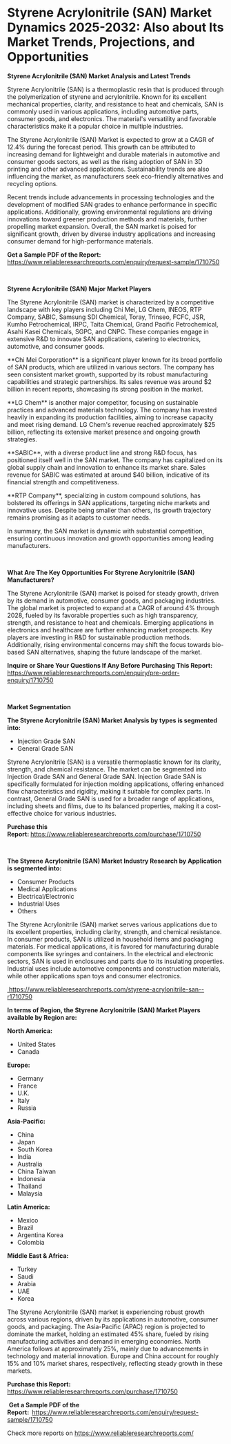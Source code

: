 <p><h1>Styrene Acrylonitrile (SAN) Market Dynamics 2025-2032: Also about Its Market Trends, Projections, and Opportunities</h1></p><p><strong>Styrene Acrylonitrile (SAN) Market Analysis and Latest Trends</strong></p>
<p><p>Styrene Acrylonitrile (SAN) is a thermoplastic resin that is produced through the polymerization of styrene and acrylonitrile. Known for its excellent mechanical properties, clarity, and resistance to heat and chemicals, SAN is commonly used in various applications, including automotive parts, consumer goods, and electronics. The material's versatility and favorable characteristics make it a popular choice in multiple industries.</p><p>The Styrene Acrylonitrile (SAN) Market is expected to grow at a CAGR of 12.4% during the forecast period. This growth can be attributed to increasing demand for lightweight and durable materials in automotive and consumer goods sectors, as well as the rising adoption of SAN in 3D printing and other advanced applications. Sustainability trends are also influencing the market, as manufacturers seek eco-friendly alternatives and recycling options.</p><p>Recent trends include advancements in processing technologies and the development of modified SAN grades to enhance performance in specific applications. Additionally, growing environmental regulations are driving innovations toward greener production methods and materials, further propelling market expansion. Overall, the SAN market is poised for significant growth, driven by diverse industry applications and increasing consumer demand for high-performance materials.</p></p>
<p><strong>Get a Sample PDF of the Report:&nbsp;</strong> <a href="https://www.reliableresearchreports.com/enquiry/request-sample/1710750?utm_campaign=3557&utm_medium=2&utm_source=Github&utm_content=ia&utm_term=27032025&utm_id=styrene-acrylonitrile-san">https://www.reliableresearchreports.com/enquiry/request-sample/1710750</a></p>
<p>&nbsp;</p>
<p><strong>Styrene Acrylonitrile (SAN) Major Market Players</strong></p>
<p><p>The Styrene Acrylonitrile (SAN) market is characterized by a competitive landscape with key players including Chi Mei, LG Chem, INEOS, RTP Company, SABIC, Samsung SDI Chemical, Toray, Trinseo, FCFC, JSR, Kumho Petrochemical, IRPC, Taita Chemical, Grand Pacific Petrochemical, Asahi Kasei Chemicals, SGPC, and CNPC. These companies engage in extensive R&D to innovate SAN applications, catering to electronics, automotive, and consumer goods.</p><p>**Chi Mei Corporation** is a significant player known for its broad portfolio of SAN products, which are utilized in various sectors. The company has seen consistent market growth, supported by its robust manufacturing capabilities and strategic partnerships. Its sales revenue was around $2 billion in recent reports, showcasing its strong position in the market.</p><p>**LG Chem** is another major competitor, focusing on sustainable practices and advanced materials technology. The company has invested heavily in expanding its production facilities, aiming to increase capacity and meet rising demand. LG Chem's revenue reached approximately $25 billion, reflecting its extensive market presence and ongoing growth strategies.</p><p>**SABIC**, with a diverse product line and strong R&D focus, has positioned itself well in the SAN market. The company has capitalized on its global supply chain and innovation to enhance its market share. Sales revenue for SABIC was estimated at around $40 billion, indicative of its financial strength and competitiveness.</p><p>**RTP Company**, specializing in custom compound solutions, has bolstered its offerings in SAN applications, targeting niche markets and innovative uses. Despite being smaller than others, its growth trajectory remains promising as it adapts to customer needs.</p><p>In summary, the SAN market is dynamic with substantial competition, ensuring continuous innovation and growth opportunities among leading manufacturers.</p></p>
<p>&nbsp;</p>
<p><strong>What Are The Key Opportunities For Styrene Acrylonitrile (SAN) Manufacturers?</strong></p>
<p><p>The Styrene Acrylonitrile (SAN) market is poised for steady growth, driven by its demand in automotive, consumer goods, and packaging industries. The global market is projected to expand at a CAGR of around 4% through 2028, fueled by its favorable properties such as high transparency, strength, and resistance to heat and chemicals. Emerging applications in electronics and healthcare are further enhancing market prospects. Key players are investing in R&D for sustainable production methods. Additionally, rising environmental concerns may shift the focus towards bio-based SAN alternatives, shaping the future landscape of the market.</p></p>
<p><strong>Inquire or Share Your Questions If Any Before Purchasing This Report:</strong> <a href="https://www.reliableresearchreports.com/enquiry/pre-order-enquiry/1710750?utm_campaign=3557&utm_medium=2&utm_source=Github&utm_content=ia&utm_term=27032025&utm_id=styrene-acrylonitrile-san">https://www.reliableresearchreports.com/enquiry/pre-order-enquiry/1710750</a></p>
<p>&nbsp;</p>
<p><strong>Market Segmentation</strong></p>
<p><strong>The Styrene Acrylonitrile (SAN) Market Analysis by types is segmented into:</strong></p>
<p><ul><li>Injection Grade SAN</li><li>General Grade SAN</li></ul></p>
<p><p>Styrene Acrylonitrile (SAN) is a versatile thermoplastic known for its clarity, strength, and chemical resistance. The market can be segmented into Injection Grade SAN and General Grade SAN. Injection Grade SAN is specifically formulated for injection molding applications, offering enhanced flow characteristics and rigidity, making it suitable for complex parts. In contrast, General Grade SAN is used for a broader range of applications, including sheets and films, due to its balanced properties, making it a cost-effective choice for various industries.</p></p>
<p><strong>Purchase this Report:&nbsp;</strong><a href="https://www.reliableresearchreports.com/purchase/1710750?utm_campaign=3557&utm_medium=2&utm_source=Github&utm_content=ia&utm_term=27032025&utm_id=styrene-acrylonitrile-san">https://www.reliableresearchreports.com/purchase/1710750</a></p>
<p>&nbsp;</p>
<p><strong>The Styrene Acrylonitrile (SAN) Market Industry Research by Application is segmented into:</strong></p>
<p><ul><li>Consumer Products</li><li>Medical Applications</li><li>Electrical/Electronic</li><li>Industrial Uses</li><li>Others</li></ul></p>
<p><p>The Styrene Acrylonitrile (SAN) market serves various applications due to its excellent properties, including clarity, strength, and chemical resistance. In consumer products, SAN is utilized in household items and packaging materials. For medical applications, it is favored for manufacturing durable components like syringes and containers. In the electrical and electronic sectors, SAN is used in enclosures and parts due to its insulating properties. Industrial uses include automotive components and construction materials, while other applications span toys and consumer electronics.</p></p>
<p><a href="https://www.reliableresearchreports.com/styrene-acrylonitrile-san--r1710750?utm_campaign=3557&utm_medium=2&utm_source=Github&utm_content=ia&utm_term=27032025&utm_id=styrene-acrylonitrile-san">&nbsp;https://www.reliableresearchreports.com/styrene-acrylonitrile-san--r1710750</a></p>
<p><strong>In terms of Region, the Styrene Acrylonitrile (SAN) Market Players available by Region are:</strong></p>
<p>
    <p> <strong> North America: </strong>
        <ul>
            <li>United States</li>
            <li>Canada</li>
        </ul>
        </p> 
    <p> <strong> Europe: </strong>
        <ul>
            <li>Germany</li>
            <li>France</li>
            <li>U.K.</li>
            <li>Italy</li>
            <li>Russia</li>
        </ul>
        </p> 
    <p> <strong> Asia-Pacific: </strong>
        <ul>
            <li>China</li>
            <li>Japan</li>
            <li>South Korea</li>
            <li>India</li>
            <li>Australia</li>
            <li>China Taiwan</li>
            <li>Indonesia</li>
            <li>Thailand</li>
            <li>Malaysia</li>
        </ul>
        </p> 
    <p> <strong> Latin America: </strong>
        <ul>
            <li>Mexico</li>
            <li>Brazil</li>
            <li>Argentina Korea</li>
            <li>Colombia</li>
        </ul>
        </p> 
    <p> <strong> Middle East & Africa: </strong>
        <ul>
            <li>Turkey</li>
            <li>Saudi</li>
            <li>Arabia</li>
            <li>UAE</li>
            <li>Korea</li>
        </ul>
    </p>
    </p>
<p><p>The Styrene Acrylonitrile (SAN) market is experiencing robust growth across various regions, driven by its applications in automotive, consumer goods, and packaging. The Asia-Pacific (APAC) region is projected to dominate the market, holding an estimated 45% share, fueled by rising manufacturing activities and demand in emerging economies. North America follows at approximately 25%, mainly due to advancements in technology and material innovation. Europe and China account for roughly 15% and 10% market shares, respectively, reflecting steady growth in these markets.</p></p>
<p><strong>Purchase this Report: </strong><a href="https://www.reliableresearchreports.com/purchase/1710750?utm_campaign=3557&utm_medium=2&utm_source=Github&utm_content=ia&utm_term=27032025&utm_id=styrene-acrylonitrile-san">https://www.reliableresearchreports.com/purchase/1710750</a></p>
<p>&nbsp;<strong>Get a Sample PDF of the Report:&nbsp;&nbsp;</strong><a href="https://www.reliableresearchreports.com/enquiry/request-sample/1710750?utm_campaign=3557&utm_medium=2&utm_source=Github&utm_content=ia&utm_term=27032025&utm_id=styrene-acrylonitrile-san">https://www.reliableresearchreports.com/enquiry/request-sample/1710750</a></p>
<p><strong></strong></p>
<p>Check more reports on <a href="https://www.reliableresearchreports.com/?utm_campaign=3557&utm_medium=2&utm_source=Github&utm_content=ia&utm_term=27032025&utm_id=styrene-acrylonitrile-san">https://www.reliableresearchreports.com/</a></p>